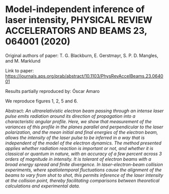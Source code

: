 # Model-independent inference of laser intensity, PHYSICAL REVIEW ACCELERATORS AND BEAMS 23, 064001 (2020)

Original authors of paper: T. G. Blackburn, E. Gerstmayr, S. P. D. Mangles, and M. Marklund

Link to paper: https://journals.aps.org/prab/abstract/10.1103/PhysRevAccelBeams.23.064001

Results partially reproduced by: Óscar Amaro

We reproduce figures 1, 2, 5 and 6.

Abstract: _An ultrarelativistic electron beam passing through an intense laser pulse emits radiation around its direction of propagation into a characteristic angular profile. Here, we show that measurement of the variances of this profile in the planes parallel and perpendicular to the laser polarization, and the mean initial and final energies of the electron beam, allows the intensity of the laser pulse to be inferred in a way that is independent of the model of the electron dynamics. The method presented applies whether radiation reaction is important or not, and whether it is classical or quantum in nature, with an accuracy of a few percent across 3 orders of magnitude in intensity. It is tolerant of electron beams with a broad energy spread and finite divergence. In laser-electron-beam collision experiments, where spatiotemporal fluctuations cause the alignment of the beams to vary from shot to shot, this permits inference of the laser intensity at the collision point, thereby facilitating comparisons between theoretical calculations and experimental data._
